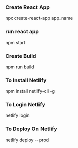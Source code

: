 ### Create React App

npx create-react-app app_name

### run react app

npm start


### Create Build 

npm run build


### To Install Netlify

npm install netlify-cli -g

### To Login Netlify 

netlify login

### To Deploy On Netlify

netlify deploy --prod

